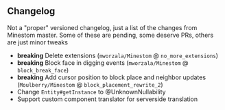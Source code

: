## Changelog
Not a "proper" versioned changelog, just a list of the changes from Minestom master.
Some of these are pending, some deserve PRs, others are just minor tweaks

* **breaking** Delete extensions (`mworzala/Minestom` @ `no_more_extensions`)
* **breaking** Block face in digging events (`mworzala/Minestom` @ `block_break_face`)
* **breaking** Add cursor position to block place and neighbor updates (`Moulberry/Minestom` @ `block_placement_rewrite_2`)
* Change `Entity#getInstance` to @UnknownNullability
* Support custom component translator for serverside translation
